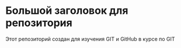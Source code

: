 # Большой заголовок для репозитория
Этот репозиторий создан для изучения GIT и GitHub в курсе по  GIT
